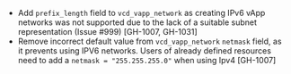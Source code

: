 * Add `prefix_length` field to `vcd_vapp_network` as creating IPv6 vApp networks was not supported due to the lack of a suitable subnet representation (Issue #999) [GH-1007, GH-1031]
* Remove incorrect default value from `vcd_vapp_network` `netmask` field, as it prevents using IPV6 networks. Users of already defined resources need to add a `netmask = "255.255.255.0"` when using Ipv4 [GH-1007]

